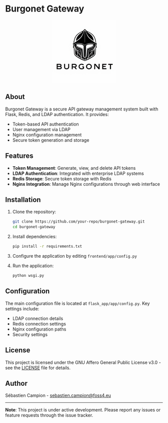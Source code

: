 # Burgonet Gateway

<p align="center">
  <img src="frontend/app/static/images/logo.png?raw=true" style="width: 200px; height: auto;" />
</p>

## About

Burgonet Gateway is a secure API gateway management system built with Flask, Redis, and LDAP authentication. It provides:

- Token-based API authentication
- User management via LDAP
- Nginx configuration management
- Secure token generation and storage

## Features

- **Token Management**: Generate, view, and delete API tokens
- **LDAP Authentication**: Integrated with enterprise LDAP systems
- **Redis Storage**: Secure token storage with Redis
- **Nginx Integration**: Manage Nginx configurations through web interface

## Installation

1. Clone the repository:
   ```bash
   git clone https://github.com/your-repo/burgonet-gateway.git
   cd burgonet-gateway
   ```

2. Install dependencies:
   ```bash
   pip install -r requirements.txt
   ```

3. Configure the application by editing `frontend/app/config.py`

4. Run the application:
   ```bash
   python wsgi.py
   ```

## Configuration

The main configuration file is located at `flask_app/app/config.py`. Key settings include:

- LDAP connection details
- Redis connection settings
- Nginx configuration paths
- Security settings

## License

This project is licensed under the GNU Affero General Public License v3.0 - see the [LICENSE](LICENSE) file for details.

## Author

Sébastien Campion - sebastien.campion@foss4.eu

---

**Note**: This project is under active development. Please report any issues or feature requests through the issue tracker.
